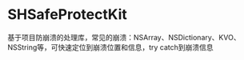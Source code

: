 # SHSafeProtectKit
基于项目防崩溃的处理库，常见的崩溃：NSArray、NSDictionary、KVO、NSString等，可快速定位到崩溃位置和信息，try catch到崩溃信息
